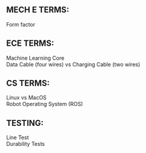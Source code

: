 MECH E TERMS: 
- 
Form factor <br>

ECE TERMS: 
- 
Machine Learning Core <br> 
Data Cable (four wires) vs Charging Cable (two wires) <br>

CS TERMS: 
- 
Linux vs MacOS <br>
Robot Operating System (ROS) <br>

TESTING: 
-
Line Test <br>
Durability Tests <br>

